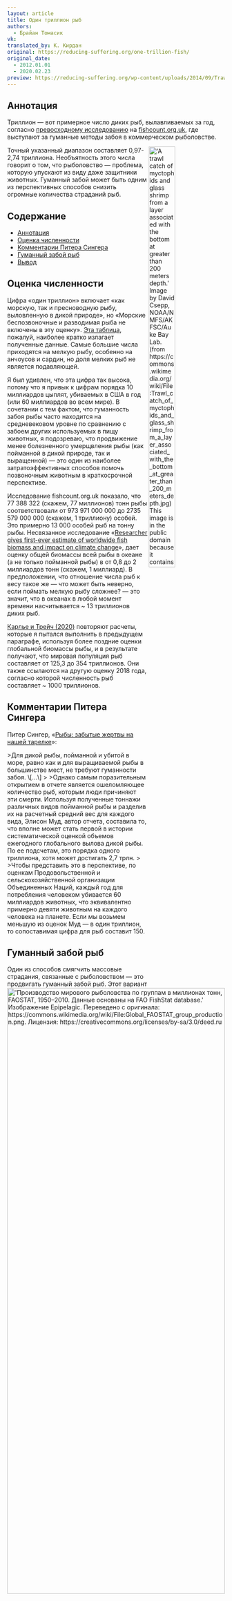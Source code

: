 ```yaml
---
layout: article
title: Один триллион рыб
authors:
  - Брайан Томасик
vk: 
translated_by: К. Кирдан
original: https://reducing-suffering.org/one-trillion-fish/
original_date:
  - 2012.01.01
  - 2020.02.23
preview: https://reducing-suffering.org/wp-content/uploads/2014/09/Trawl_catch.jpg
---
```

<h2 id="1">Аннотация</h2>

Триллион — вот примерное число диких рыб, вылавливаемых за год, согласно [превосходному исследованию](http://fishcount.org.uk/other-items/fish-count-estimates/study-to-estimate-the-global-annual-numbers-of-fish-caught) на [fishcount.org.uk](http://fishcount.org.uk), где выступают за гуманные методы забоя в коммерческом рыболовстве.

<img src="https://reducing-suffering.org/wp-content/uploads/2014/09/Trawl_catch.jpg" title="'A trawl catch of myctophids and glass shrimp from a layer associated with the bottom at greater than 200 meters depth.' Image by David Csepp, NOAA/NMFS/AKFSC/Auke Bay Lab. (from https://commons.wikimedia.org/wiki/File:Trawl_catch_of_myctophids_and_glass_shrimp_from_a_layer_associated_with_the_bottom_at_greater_than_200_meters_depth.jpg) This image is in the public domain because it contains materials that originally came from the U.S. National Oceanic and Atmospheric Administration, taken or made as part of an employee's official duties." width="35%" height="50%" align="right"/>

Точный указанный диапазон составляет 0,97-2,74 триллиона. Необъятность этого числа говорит о том, что рыболовство — проблема, которую упускают из виду даже защитники животных. Гуманный забой может быть одним из перспективных способов снизить огромные количества страданий рыб.

## Содержание

-   [Аннотация](#1)
-   [Оценка численности](#2)
-   [Комментарии Питера Сингера](#3)
-   [Гуманный забой рыб](#4)
-   [Вывод](#5)

<h2 id="2">Оценка численности</h2>

Цифра «один триллион» включает «как морскую, так и пресноводную рыбу, выловленную в дикой природе», но «Морские беспозвоночные и разводимая рыба не включены в эту оценку». [Эта таблица](http://www.fishcount.org.uk/studydatascreens/numbers-of-fish-caught-A0.php?sort2/full), пожалуй, наиболее кратко излагает полученные данные. Самые большие числа приходятся на мелкую рыбу, особенно на анчоусов и сардин, но доля мелких рыб не является подавляющей.

Я был удивлен, что эта цифра так высока, потому что я привык к цифрам порядка 10 миллиардов цыплят, убиваемых в США в год (или 60 миллиардов во всем мире). В сочетании с тем фактом, что гуманность забоя рыбы часто находится на средневековом уровне по сравнению с забоем других используемых в пищу животных, я подозреваю, что продвижение менее болезненного умерщвления рыбы (как пойманной в дикой природе, так и выращенной) — это один из наиболее затратоэффективных способов помочь позвоночным животным в краткосрочной перспективе.

<img align="left" src="/assets/images/articles/lZPDy4-4pmU.jpg" title="'Производство мирового рыболовства по группам в миллионах тонн, FAOSTAT, 1950–2010. Данные основаны на FAO FishStat database.' Изображение Epipelagic. Переведено с оригинала: https://commons.wikimedia.org/wiki/File:Global_FAOSTAT_group_production.png. Лицензия: https://creativecommons.org/licenses/by-sa/3.0/deed.ru" width="100%" height="60%"/>



Исследование fishcount.org.uk показало, что 77 388 322 (скажем, 77 миллионов) тонн рыбы соответствовали от 973 971 000 000 до 2735 579 000 000 (скажем, 1 триллиону) особей. Это примерно 13 000 особей рыб на тонну рыбы. Несвязанное исследование «[Researcher gives first-ever estimate of worldwide fish biomass and impact on climate change](https://phys.org/news/2009-01-first-ever-worldwide-fish-biomass-impact.html)», дает оценку общей биомассы всей рыбы в океане (а не только пойманной рыбы) в от 0,8 до 2 миллиардов тонн (скажем, 1 миллиард). В предположении, что отношение числа рыб к весу такое же — что может быть неверно, если поймать мелкую рыбу сложнее? — это значит, что в океанах в любой момент времени насчитывается ~ 13 триллионов диких рыб.

[Карлье и Трейч (2020)](https://www.tse-fr.eu/articles/directly-valuing-animal-welfare-environmental-economics) повторяют расчеты, которые я пытался выполнить в предыдущем параграфе, используя более поздние оценки глобальной биомассы рыбы, и в результате получают, что мировая популяция рыб составляет от 125,3 до 354 триллионов. Они также ссылаются на другую оценку 2018 года, согласно которой численность рыб составляет ~ 1000 триллионов.

<h2 id="3">Комментарии Питера Сингера</h2>

Питер Сингер, «[Рыбы: забытые жертвы на нашей тарелке](http://www.guardian.co.uk/commentisfree/cif-green/2010/sep/14/fish-forgotten-victims)»:

<img src="https://reducing-suffering.org/wp-content/uploads/2014/09/Fish_on_Trawler.jpg" title="'Cod end of the trawling net just before discharging fish on deck during stock assessment surveys.' Photographer: Captain Robert A. Pawlowski, NOAA Corps. (from https://commons.wikimedia.org/wiki/File:Fish_on_Trawler.jpg) This image is in the public domain because it contains materials that originally came from the U.S. National Oceanic and Atmospheric Administration, taken or made as part of an employee's official duties." width="35%" height="50%" align="right"/>
>Для дикой рыбы, пойманной и убитой в море, равно как и для выращиваемой рыбы в большинстве мест, не требуют гуманности забоя. \[...\]
>
>Однако самым поразительным открытием в отчете является ошеломляющее количество рыб, которым люди причиняют эти смерти. Используя полученные тоннажи различных видов пойманной рыбы и разделив их на расчетный средний вес для каждого вида, Элисон Муд, автор отчета, составила то, что вполне может стать первой в истории систематической оценкой объемов ежегодного глобального вылова дикой рыбы. По ее подсчетам, это порядка одного триллиона, хотя может достигать 2,7 трлн.
>
>Чтобы представить это в перспективе, по оценкам Продовольственной и сельскохозяйственной организации Объединенных Наций, каждый год для потребления человеком убивается 60 миллиардов животных, что эквивалентно примерно девяти животным на каждого человека на планете. Если мы возьмем меньшую из оценок Муд — в один триллион, то сопоставимая цифра для рыб составит 150.

<h2 id="4">Гуманный забой рыб</h2>

Один из способов смягчить массовые страдания, связанные с рыболовством — это продвигать гуманный забой рыб. Этот вариант "безопасен" в том смысле, что не влечет за собой [запутанных вопросов](http://www.utilitarian-essays.com/applied-welfare-biology.html#fishing) о последствиях рыболовства в чистых страданиях диких животных, потому что в любом случае погибать будет примерно одинаковое количество рыб.

Похоже, в этой сфере есть легкодоступные цели. По крайней мере, в случае _выращиваемой_ рыбы, вот вдохновляющая история из [ежегодного отчета Humane Slaughter Association за 2010-2011](http://www.hsa.org.uk/Resources/Press/HSA AR 2011.pdf) (стр. 4):

«В сентябре 1996 года Farm Animal Welfare Committee был опубликован отчет о благополучии выращиваемой рыбы. Он включал рекомендацию: 

'Пункт 255. Крайне востребован удовлетворительный метод массового забоя форели, который мгновенно делал бы ее бесчувственной до наступления смерти. Необходимо провести исследования для разработки приемлемых методов гуманного умерщвления форели, например, электрических методов....'

<img src="https://reducing-suffering.org/wp-content/uploads/2014/09/Fishhead.jpg" title="'Fish head in supermarket.' Image by https://commons.wikimedia.org/wiki/User:%D9%85%D8%A7%D9%86%D9%81%DB%8C. (from https://commons.wikimedia.org/wiki/File:Fishhead.jpg) This file is licensed under the Creative Commons Attribution-Share Alike 3.0 Unported license. Permission is granted to copy, distribute and/or modify this document under the terms of the GNU Free Documentation License, Version 1.2 or any later version published by the Free Software Foundation; with no Invariant Sections, no Front-Cover Texts, and no Back-Cover Texts." width="35%" height="50%" align="right"/>
Различные организации объединились, чтобы принять этот вызов. Джефф Лайнс провел необходимые исследования электрических токов, нужных для гуманного оглушения и умерщвления форели, и способов применения таких токов с длительностью, достаточной, чтобы гарантировать отсутствие восстановления. Это исследование было очень успешным, и вскоре началось тестирование прототипа системы.

Джон Эйс-Хопкинс работал с Джеффом над тем, чтобы системы, основанные на этих новых научных данных, были разработаны, произведены и стали доступными сообществу по выращиванию рыб. В результате примерно через 10 лет после того, как FAWC обратила внимание на необходимость гуманных систем забоя, система была разработана и использовалась. Еще 10 лет назад не было способа гуманно убить выращенных рыб скопом — они медленно умирали от удушья, когда их вылавливали из воды. Теперь они мгновенно оглушаются, все еще находясь в воде.

Это выигрыш для благополучия миллионов рыб.»

Я не уверен в том, насколько распространено электрическое оглушение такого типа, но думаю, что в Великобритании оно развивается.

<h2 id="5">Вывод</h2>

Эти цифры свидетельствуют о том, что вместо протестов против зоопарков и цирков защитники животных могут (не) поймать рыбу покрупнее.